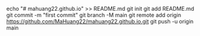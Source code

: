 echo "# mahuang22.github.io" >> README.md
git init
git add README.md
git commit -m "first commit"
git branch -M main
git remote add origin https://github.com/MaHuang22/mahuang22.github.io.git
git push -u origin main
